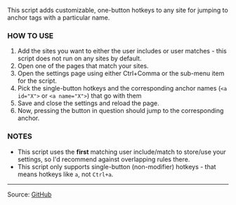 This script adds customizable, one-button hotkeys to any site for jumping to anchor tags with a particular name.

### HOW TO USE
1. Add the sites you want to either the user includes or user matches - this script does not run on any sites by default.
2. Open one of the pages that match your sites.
3. Open the settings page using either Ctrl+Comma or the sub-menu item for the script.
4. Pick the single-button hotkeys and the corresponding anchor names (`<a id="X">` or `<a name="X">`) that go with them
5. Save and close the settings and reload the page.
6. Now, pressing the button in question should jump to the corresponding anchor.

### NOTES
* This script uses the <b>first</b> matching user include/match to store/use your settings, so I'd recommend against overlapping rules there.
* This script only supports single-button (non-modifier) hotkeys - that means hotkeys like `a`, not `Ctrl+a`.

---

Source: [GitHub](https://github.com/theborg3of5/Userscripts/tree/master/anchorHotkeys)
